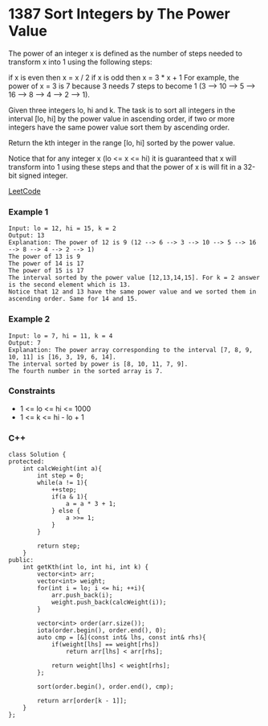 # 1387 Sort Integers by The Power Value

The power of an integer x is defined as the number of steps needed to transform x into 1 using the following steps:

if x is even then x = x / 2
if x is odd then x = 3 * x + 1
For example, the power of x = 3 is 7 because 3 needs 7 steps to become 1 (3 --> 10 --> 5 --> 16 --> 8 --> 4 --> 2 --> 1).

Given three integers lo, hi and k. The task is to sort all integers in the interval [lo, hi] by the power value in ascending order, if two or more integers have the same power value sort them by ascending order.

Return the kth integer in the range [lo, hi] sorted by the power value.

Notice that for any integer x (lo <= x <= hi) it is guaranteed that x will transform into 1 using these steps and that the power of x is will fit in a 32-bit signed integer.


[LeetCode](https://leetcode.cn/problems/rank-teams-by-votes/)

### Example 1

```
Input: lo = 12, hi = 15, k = 2
Output: 13
Explanation: The power of 12 is 9 (12 --> 6 --> 3 --> 10 --> 5 --> 16 --> 8 --> 4 --> 2 --> 1)
The power of 13 is 9
The power of 14 is 17
The power of 15 is 17
The interval sorted by the power value [12,13,14,15]. For k = 2 answer is the second element which is 13.
Notice that 12 and 13 have the same power value and we sorted them in ascending order. Same for 14 and 15.
```

### Example 2

```
Input: lo = 7, hi = 11, k = 4
Output: 7
Explanation: The power array corresponding to the interval [7, 8, 9, 10, 11] is [16, 3, 19, 6, 14].
The interval sorted by power is [8, 10, 11, 7, 9].
The fourth number in the sorted array is 7.
```

### Constraints

* 1 <= lo <= hi <= 1000
* 1 <= k <= hi - lo + 1

### C++ 

```
class Solution {
protected:
    int calcWeight(int a){
        int step = 0;
        while(a != 1){
            ++step;
            if(a & 1){
                a = a * 3 + 1;
            } else {
                a >>= 1;
            }
        }

        return step;
    }
public:
    int getKth(int lo, int hi, int k) {
        vector<int> arr;
        vector<int> weight;
        for(int i = lo; i <= hi; ++i){
            arr.push_back(i);
            weight.push_back(calcWeight(i));
        }
                    
        vector<int> order(arr.size());
        iota(order.begin(), order.end(), 0);
        auto cmp = [&](const int& lhs, const int& rhs){
            if(weight[lhs] == weight[rhs])
                return arr[lhs] < arr[rhs];
            
            return weight[lhs] < weight[rhs];
        };

        sort(order.begin(), order.end(), cmp);
        
        return arr[order[k - 1]];
    }
};
```